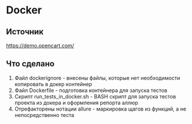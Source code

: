 
# Docker
## Источник
https://demo.opencart.com/
## Что сделано
1. Файл dockerignore - внесены файлы, которые нет необходимости копировать в докер контейнер
2. Файл Dockerfile - подготовка контейнера для запуска тестов
3. Скрипт run_tests_in_docker.sh - BASH скрипт для запуска тестов проекта из докера и оформления репорта аллюр
4. Отрефакторены нотации allure  - маркировка щагов из функций, а не непосредственно теста

